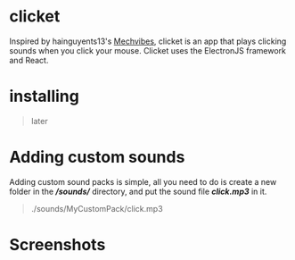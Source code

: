 # clicket
Inspired by  hainguyents13's [Mechvibes](https://github.com/hainguyents13/mechvibes), clicket is an app  that plays clicking sounds when you click your mouse. Clicket uses  the ElectronJS framework and React.

# installing
>later
# Adding custom sounds
Adding custom sound packs is simple, all you need to do is create a new folder in the ***/sounds/*** directory, and put the sound file ***click.mp3*** in it.

>   ./sounds/MyCustomPack/click.mp3

# Screenshots
